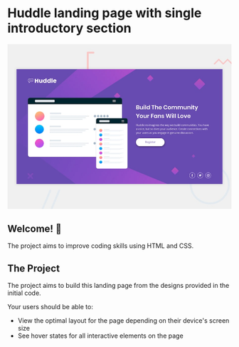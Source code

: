 # Huddle landing page with single introductory section

![Design preview for the Huddle landing page with single introductory section](./design/desktop-preview.jpg)

## Welcome! 👋

The project aims to improve coding skills using HTML and CSS.

## The Project

The project aims to build this landing page from the designs provided in the initial code.

Your users should be able to:

- View the optimal layout for the page depending on their device's screen size
- See hover states for all interactive elements on the page
